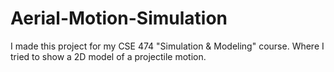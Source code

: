 # Aerial-Motion-Simulation
I made this project for my CSE 474 "Simulation &amp; Modeling" course. Where I tried to show a 2D model of a projectile motion.
